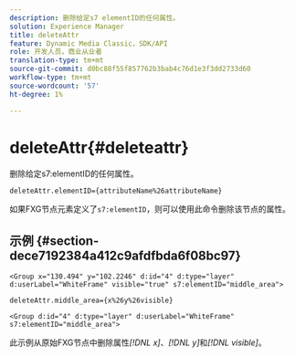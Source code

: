```yaml
---
description: 删除给定s7 elementID的任何属性。
solution: Experience Manager
title: deleteAttr
feature: Dynamic Media Classic，SDK/API
role: 开发人员，商业从业者
translation-type: tm+mt
source-git-commit: d0bc88f55f857762b3bab4c76d1e3f3dd2733d60
workflow-type: tm+mt
source-wordcount: '57'
ht-degree: 1%

---
```



# deleteAttr{#deleteattr}

删除给定s7:elementID的任何属性。

`deleteAttr.elementID={attributeName%26attributeName}`

如果FXG节点元素定义了`s7:elementID`，则可以使用此命令删除该节点的属性。

## 示例 {#section-dece7192384a412c9afdfbda6f08bc97}

`<Group x="130.494" y="102.2246" d:id="4" d:type="layer" d:userLabel="WhiteFrame" visible="true" s7:elementID="middle_area">`

`deleteAttr.middle_area={x%26y%26visible}`

`<Group d:id="4" d:type="layer" d:userLabel="WhiteFrame" s7:elementID="middle_area">`

此示例从原始FXG节点中删除属性&#x200B;*[!DNL x]*、*[!DNL y]*&#x200B;和&#x200B;*[!DNL visible]*。

